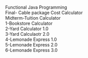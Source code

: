 Functional Java Programming<br>
Final- Cable package Cost Calculator<br>
Midterm-Tuition Calculator<br>
1-Bookstore Calculator<br>
2-Yard Calculator 1.0<br>
3-Yard Calculaotr 2.0<br>
4-Lemonade Express 1.0<br>
5-Lemonade Express 2.0<br>
6-Lemonade Express 3.0<br>
